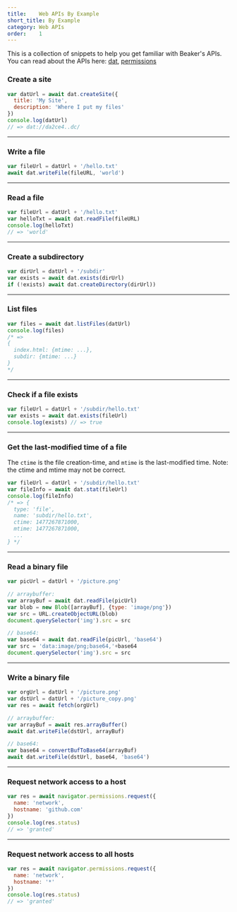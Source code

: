 ```yaml
---
title:    Web APIs By Example
short_title: By Example
category: Web APIs
order:    1
---
```


This is a collection of snippets to help you get familiar with Beaker's APIs.
You can read about the APIs here: [dat](./dat.html), [permissions](./permissions.html)

### Create a site

```js
var datUrl = await dat.createSite({
  title: 'My Site',
  description: 'Where I put my files'
})
console.log(datUrl)
// => dat://da2ce4..dc/
```

<hr class="nomargin">

### Write a file

```js
var fileUrl = datUrl + '/hello.txt'
await dat.writeFile(fileURL, 'world')
```

<hr class="nomargin">

### Read a file

```js
var fileUrl = datUrl + '/hello.txt'
var helloTxt = await dat.readFile(fileURL)
console.log(helloTxt)
// => 'world'
```

<hr class="nomargin">

### Create a subdirectory 

```js
var dirUrl = datUrl + '/subdir'
var exists = await dat.exists(dirUrl)
if (!exists) await dat.createDirectory(dirUrl))
```

<hr class="nomargin">

### List files

```js
var files = await dat.listFiles(datUrl)
console.log(files)
/* =>
{
  index.html: {mtime: ...},
  subdir: {mtime: ...}
}
*/
```

<hr class="nomargin">

### Check if a file exists

```js
var fileUrl = datUrl + '/subdir/hello.txt'
var exists = await dat.exists(fileUrl)
console.log(exists) // => true
```

<hr class="nomargin">

### Get the last-modified time of a file

The `ctime` is the file creation-time, and `mtime` is the last-modified time.
Note: the ctime and mtime may not be correct.

```js
var fileUrl = datUrl + '/subdir/hello.txt'
var fileInfo = await dat.stat(fileUrl)
console.log(fileInfo)
/* => {
  type: 'file',
  name: 'subdir/hello.txt',
  ctime: 1477267871000,
  mtime: 1477267871000,
  ...
} */
```

<hr class="nomargin">

### Read a binary file

```js
var picUrl = datUrl + '/picture.png'

// arraybuffer:
var arrayBuf = await dat.readFile(picUrl)
var blob = new Blob([arrayBuf], {type: 'image/png'})
var src = URL.createObjectURL(blob)
document.querySelector('img').src = src

// base64:
var base64 = await dat.readFile(picUrl, 'base64')
var src = 'data:image/png;base64,'+base64
document.querySelector('img').src = src
```

<hr class="nomargin">

### Write a binary file

```js
var orgUrl = datUrl + '/picture.png'
var dstUrl = datUrl + '/picture_copy.png'
var res = await fetch(orgUrl)

// arraybuffer:
var arrayBuf = await res.arrayBuffer()
await dat.writeFile(dstUrl, arrayBuf)

// base64:
var base64 = convertBufToBase64(arrayBuf)
await dat.writeFile(dstUrl, base64, 'base64')
```

<hr class="nomargin">

### Request network access to a host

```js
var res = await navigator.permissions.request({ 
  name: 'network',
  hostname: 'github.com'
})
console.log(res.status)
// => 'granted'
```

<hr class="nomargin">

### Request network access to all hosts

```js
var res = await navigator.permissions.request({ 
  name: 'network',
  hostname: '*'
})
console.log(res.status)
// => 'granted'
```